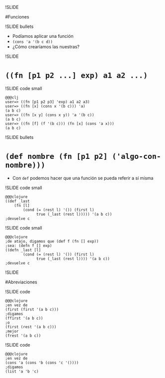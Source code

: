 !SLIDE 

#Funciones

!SLIDE bullets

* Podíamos aplicar una función
* `(cons 'a '(b c d))`
* ¿Cómo crearíamos las nuestras?

!SLIDE 

# `((fn [p1 p2 ...] exp) a1 a2 ...)`

!SLIDE code small

    @@@clj
    user=> ((fn [p1 p2 p3] 'exp) a1 a2 a3)
    user=> ((fn [x] (cons x '(b c))) 'a)
    (a b c)
    user=> ((fn [x y] (cons x y)) 'a '(b c))
    (a b c)
    user=> ((fn [f] (f '(b c))) (fn [x] (cons 'a x)))
    (a b c)

!SLIDE bullets 

# `(def nombre (fn [p1 p2] ('algo-con-nombre)))`

* Con `def` podemos hacer que una función se 
  pueda referir a sí misma

!SLIDE code small
    
    @@@clojure
    ((def _last 
        (fn [l] 
            (cond (= (rest l) '()) (first l)
                  true (_last (rest l))))) '(a b c))
    ;devuelve c

!SLIDE code small
    
    @@@clojure
    ;de atajo, digamos que (def f (fn [] exp))
    ;sea: (defn f [] exp)
    ((defn _last [l]
            (cond (= (rest l) '()) (first l)
                  true (_last (rest l)))) '(a b c))
    ;devuelve c

!SLIDE 

#Abreviaciones

!SLIDE code

    @@@clojure
    ;en vez de
    (first (first '(a b c)))
    ;digamos
    (ffirst '(a b c))
    ;o
    (first (rest '(a b c)))
    ;mejor
    (frest '(a b c))

!SLIDE code

    @@@clojure
    ;en vez de 
    (cons 'a (cons 'b (cons 'c '())))
    ;digamos
    (list 'a 'b 'c)


